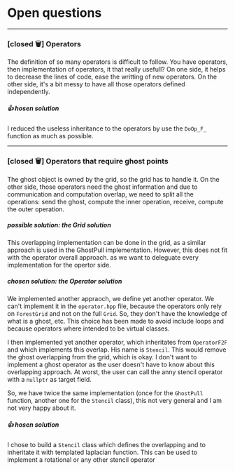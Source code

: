 # Open questions

---------------------------
### [closed :wastebasket:] Operators 
The definition of so many operators is difficult to follow.
You have operators, then implementation of operators, it that really usefull? 
On one side, it helps to decrease the lines of code, ease the writting of new operators. On the other side, it's a bit messy to have all those operators defined independently.

##### :+1: hosen solution
I reduced the useless inheritance to the operators by use the `DoOp_F_` function as much as possible.

---------------------------
### [closed :wastebasket:] Operators that require ghost points
The ghost object is owned by the grid, so the grid has to handle it.
On the other side, those operators need the ghost information and due to communication and computation overlap, we need to split all the operations: send the ghost, compute the inner operation, receive, compute the outer operation.

##### possible solution: the Grid solution

This overlapping implementation can be done in the grid, as a similar approach is used in the GhostPull implementation. However, this does not fit with the operator overall approach. as we want to deleguate every implementation for the opertor side.


##### chosen solution: the Operator solution

We implemented another appraoch, we define yet another operator.
We can't implement it in the `operator.hpp` file, because the operators only rely on `ForestGrid` and not on the full `Grid`. So, they don't have the knowledge of what is a ghost, etc. This choice has been made to avoid include loops and because operators where intended to be virtual classes.

I then implemented yet another operator, which inheritates from `OperatorF2F` and which implements this overlap.
His name is `Stencil`. This would remove the ghost overlapping from the grid, which is okay. I don't want to implement a ghost operator as the user doesn't have to know about this overlapping approach. At worst, the user can call the anny stencil operator with a `nullptr` as target field.

So, we have twice the same implementation (once for the `GhostPull` function, another one for the `Stencil` class), this not very general and I am not very happy about it.

##### :+1: hosen solution
I chose to build a `Stencil` class which defines the overlapping and to inheritate it with templated laplacian function. This can be used to implement a rotational or any other stencil operator